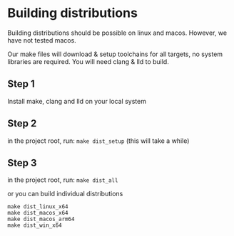 
# Building distributions

Building distributions should be possible on linux and macos. However, we have not tested macos.

Our make files will download & setup toolchains for all targets, no system libraries are required. You will need clang & lld to build.

## Step 1

Install make, clang and lld on your local system

## Step 2

in the project root, run: `make dist_setup` (this will take a while)

## Step 3

in the project root, run: `make dist_all`

or you can build individual distributions

```
make dist_linux_x64
make dist_macos_x64
make dist_macos_arm64
make dist_win_x64
```
